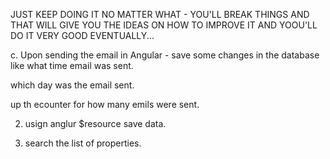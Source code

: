 JUST KEEP DOING IT NO MATTER WHAT - YOU'LL BREAK THINGS AND THAT WILL GIVE YOU THE IDEAS  ON HOW TO IMPROVE IT AND YOOU'LL DO IT  VERY GOOD EVENTUALLY...



c. Upon sending the email in Angular - save some changes in the database like 
what time email was sent. 

which day was the email sent. 


up th ecounter for how many emils were sent. 


2. usign anglur $resource save data. 




3. search the list of properties. 